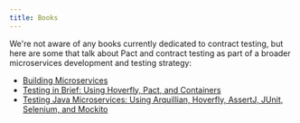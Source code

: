 ```yaml
---
title: Books
---
```


We're not aware of any books currently dedicated to contract testing, but here are some that talk about Pact and contract testing as part of a broader microservices development and testing strategy:

* [Building Microservices](https://samnewman.io/books/)
* [Testing in Brief: Using Hoverfly, Pact, and Containers](https://www.amazon.com/Microservices-Testing-Brief-Hoverfly-Containers-ebook/dp/B0876N9SP6)
* [Testing Java Microservices: Using Arquillian, Hoverfly, AssertJ, JUnit, Selenium, and Mockito](https://www.amazon.com/-/es/Alex-Soto-Bueno/dp/1617292893/ref=sr_1_fkmr1_1?__mk_es_US=%C3%85M%C3%85%C5%BD%C3%95%C3%91&dchild=1&keywords=microservices+testing+in+brief&qid=1600348080&s=books&sr=1-1-fkmr1)
